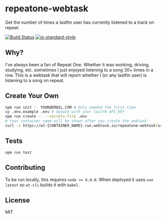 repeatone-webtask
==================

Get the number of times a lastfm user has currently listened to a track on repeat.

[![Build Status](https://travis-ci.org/lukekarrys/repeatone-webtask.png?branch=master)](https://travis-ci.org/lukekarrys/repeatone-webtask)
[![js-standard-style](https://img.shields.io/badge/code%20style-standard-brightgreen.svg?style=flat)](https://github.com/feross/standard)


## Why?

I've always been a fan of Repeat One. Whether it was working, driving, studying, etc. sometimes I just enjoyed listening to a song 30+ times in a row. This is a webtask that will report whether I (or any lastfm user) is listening to a song on repeat.


## Create Your Own

```sh
npm run init -- YOUR@EMAIL.COM # Only needed the first time
cp .env.example .env # Update with your lastfm API_KEY
npm run create -- --secrets-file .env
# Your container name will be shown after you create the webtask
curl -s https://wt-{CONTAINER_NAME}.run.webtask.io/repeatone-webtask?user=USER
```


## Tests

`npm run test`


## Contributing

To be run locally, this requires `node >= 6.0.0`. When deployed it uses `use latest` so `wt-cli` builds it with `babel`.


## License

MIT
